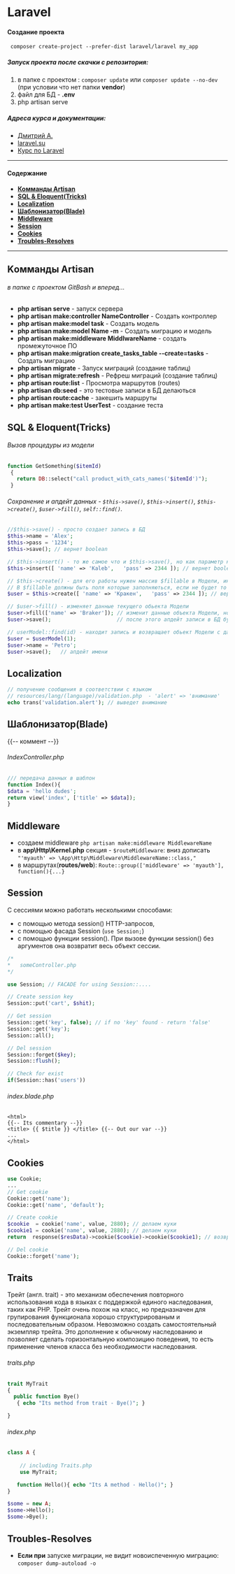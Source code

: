 # Laravel

#### Создание проекта
``` 
 composer create-project --prefer-dist laravel/laravel my_app
```

##### Запуск проекта после скачки с репозитория:
1. в папке с проектом : `composer update` или `composer update --no-dev` (при условии что нет папки **vendor**)
2. файл для БД - **.env**
3. php artisan serve


#####  Адреса курса и документации:
* [Дмитрий А.](https://www.youtube.com/watch?v=Iqvjb9bhocA&list=PLoonZ8wII66h7pF6CFPzK3pVhTWo3DL9G&index=12)
* [laravel.su](http://laravel.su/docs/5.2/quickstart#introduction)
* [Курс по Laravel](https://www.youtube.com/watch?v=c_uDG9_2iJA&list=PLBT2g0kDwD_a_MFg1N2ibEHodJwRiD8AT&index=1)

--- 

#### Содержание 
* [**Комманды Artisan**](#kомманды-artisan)
* [**SQL & Eloquent(Tricks)**](#sql--eloquenttricks)
* [**Localization**](#localization)
* [**Шаблонизатор(Blade)**](#Шаблонизаторblade)
* [**Middleware**](#middleware)
* [**Session**](#session)
* [**Cookies**](#cookies)
* [**Troubles-Resolves**](#troubles-resolves)

--- 


##  Kомманды Artisan
###### *в папке с проектом GitBash и вперед...*
* **php artisan serve** - запуск сервера
* **php artisan make:controller NameController** - Создать контроллер
* **php artisan make:model task** - Создать модель
* **php artisan make:model Name -m** - Создать миграцию и модель
* **php artisan make:middleware MiddlwareName** - создать промежуточное ПО 
* **php artisan make:migration create_tasks_table --create=tasks** - Создать миграцию
* **php artisan migrate** - Запуск миграций (создание таблиц)
* **php artisan migrate:refresh** - Рефреш миграций (создание таблиц)
* **php artisan route:list** - Просмотра маршрутов (routes)
* **php artisan db:seed** - это тестовые записи в БД делаються
* **php artisan route:cache** - закешить маршруты
* **php artisan make:test UserTest** - создание теста

## SQL & Eloquent(Tricks)
###### Вызов процедуры из модели
```php
function GetSomething($itemId)
 {
   return DB::select("call product_with_cats_names('$itemId')");
 }
```
###### Сохранение и апдейт данных -  `$this->save()`, `$this->insert()`, `$this->create()`, `$user->fill()`, `self::find()`.
```php 
//$this->save() - просто создает запись в БД
$this->name = 'Alex';
$this->pass = '1234';
$this->save(); // вернет boolean

// $this->insert() - то же самое что и $this->save(), но как параметр нужен массив
$this->insert([ 'name' => 'Kaleb',   'pass' => 2344 ]); // вернет boolean

// $this->create() - для его работы нужен массив $fillable в Модели, иначе будет ошибка. 
// В $fillable должны быть поля которые заполняються, если не будет то в БД будет приходить пустота
$user = $this->create([ 'name' => 'Кракен',   'pass' => 2344 ]); // вернет объект Модели 

// $user->fill() - изменяет данные текущего обьекта Модели
$user->fill(['name' => 'Braker']); // изменит данные объекта Модели, но сделает апдейт в БД
$user->save();                     // после этого апдейт записи в БД будет, "Кракен" измениться на "Braker"

// userModel::find(id) - находит запись и возвращает обьект Модели с данными записи
$user = $userModel(1);
$user->name = 'Petro';
$user->save();   // апдейт имени 
``` 


## Localization
```php
// получение сообщения в соответствии с языком 
// resources/lang/(language)/validation.php  - 'alert' => 'внимание'
echo trans('validation.alert'); // выведет внимание
```

## Шаблонизатор(Blade)
{{-- коммент --}}
###### IndexController.php
```php
/// передача данных в шаблон
function Index(){
$data = 'hello dudes';
return view('index', ['title' => $data]);
}
```

## Middleware
* создаем middleware `php artisan make:middleware MiddlewareName`
* в **app\Http\Kernel.php** секция - `$routeMiddleware`: вниз дописать `"'myauth' => \App\Http\Middleware\MiddlewareName::class,"`
* в маршрутах(**routes/web**): `Route::group(['middleware' => 'myauth'], function(){...}`




## Session
С сессиями можно работать несколькими способами: 
* с помощью метода session() HTTP-запросов, 
* с помощью фасада Session (`use Session;`)
*  с помощью функции session(). При вызове функции session() без аргументов она возвратит весь объект сессии. 
```php
/*
*   someController.php
*/

use Session; // FACADE for using Session::....

// Create session key
Session::put('cart', $shit);

// Get session
Session::get('key', false); // if no 'key' found - return 'false'
Session::get('key');
Session::all();

// Del session
Session::forget($key);
Session::flush();

// Check for exist
if(Session::has('users'))

```

###### index.blade.php
```blade
<html>
{{-- Its commentary --}}
<title> {{ $title }} </title> {{-- Out our var --}}
...
</html>
```

## Cookies
```php
use Cookie;
...
// Get cookie
Cookie::get('name');
Cookie::get('name', 'default');

// Create cookie
$cookie  = cookie('name', value, 2880); // делаем куки
$cookie1 = cookie('name', value, 2880); // делаем куки
return  response($resData)->cookie($cookie)->cookie($cookie1); // возврат ответа + куки

// Del cookie
Cookie::forget('name');

```

## Traits
Трейт (англ. trait) - это механизм обеспечения повторного использования кода в языках с поддержкой единого наследования, 
таких как PHP. Трейт очень похож на класс, но предназначен для групирования функционала хорошо структурированым и
последовательным образом. Невозможно создать самостоятельный экземпляр трейта. Это дополнение к обычному наследованию 
и позволяет сделать горизонтальную композицию поведения, то есть применение членов класса без необходимости наследования. 

###### traits.php
```php
trait MyTrait
{
  public function Bye()
   { echo "Its method from trait - Bye()"; }

}
```


###### index.php
```php
class A {
    
    // including Traits.php
    use MyTrait;

   function Hello(){ echo "Its A method - Hello()"; }
}

$some = new A;
$some->Hello();
$some->Bye();

```


## Troubles-Resolves

* **Если при** запуске миграции, не видит новоиспеченную миграцию: `composer dump-autoload -o`        


                                                  

